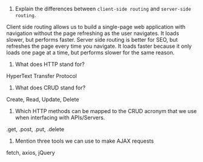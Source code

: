 1.  Explain the differences between `client-side routing` and `server-side routing`.

Client side routing allows us to build a single-page web application with navigation without the page refreshing as the user navigates.  It loads slower, but performs faster.  Server side routing is better for SEO, but refreshes the page every time you navigate.  It loads faster because it only loads one page at a time, but performs slower for the same reason.  

1.  What does HTTP stand for?

HyperText Transfer Protocol

1.  What does CRUD stand for?

Create, Read, Update, Delete

1.  Which HTTP methods can be mapped to the CRUD acronym that we use when interfacing with APIs/Servers.

.get, .post, .put, .delete

1.  Mention three tools we can use to make AJAX requests

fetch, axios, jQuery
